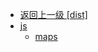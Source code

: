 - [返回上一级 [dist]](page/web前端/Swiper/Swiper-3.4.2/dist/)
- [js](page/web前端/Swiper/Swiper-3.4.2/dist/js/)
  - [maps](page/web前端/Swiper/Swiper-3.4.2/dist/js/maps/)
